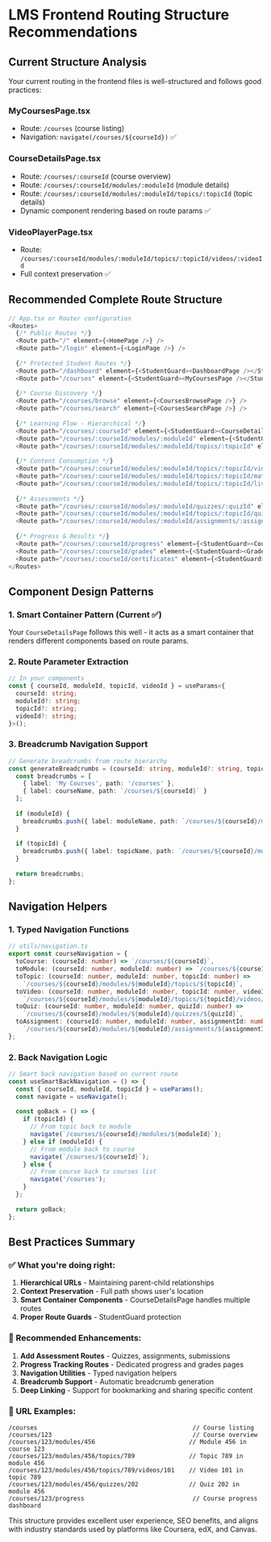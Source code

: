# LMS Frontend Routing Structure Recommendations

## Current Structure Analysis
Your current routing in the frontend files is well-structured and follows good practices:

### MyCoursesPage.tsx
- Route: `/courses` (course listing)
- Navigation: `navigate(/courses/${courseId})` ✅

### CourseDetailsPage.tsx  
- Route: `/courses/:courseId` (course overview)
- Route: `/courses/:courseId/modules/:moduleId` (module details)
- Route: `/courses/:courseId/modules/:moduleId/topics/:topicId` (topic details)
- Dynamic component rendering based on route params ✅

### VideoPlayerPage.tsx
- Route: `/courses/:courseId/modules/:moduleId/topics/:topicId/videos/:videoId`
- Full context preservation ✅

## Recommended Complete Route Structure

```typescript
// App.tsx or Router configuration
<Routes>
  {/* Public Routes */}
  <Route path="/" element={<HomePage />} />
  <Route path="/login" element={<LoginPage />} />
  
  {/* Protected Student Routes */}
  <Route path="/dashboard" element={<StudentGuard><DashboardPage /></StudentGuard>} />
  <Route path="/courses" element={<StudentGuard><MyCoursesPage /></StudentGuard>} />
  
  {/* Course Discovery */}
  <Route path="/courses/browse" element={<CoursesBrowsePage />} />
  <Route path="/courses/search" element={<CoursesSearchPage />} />
  
  {/* Learning Flow - Hierarchical */}
  <Route path="/courses/:courseId" element={<StudentGuard><CourseDetailsPage /></StudentGuard>} />
  <Route path="/courses/:courseId/modules/:moduleId" element={<StudentGuard><CourseDetailsPage /></StudentGuard>} />
  <Route path="/courses/:courseId/modules/:moduleId/topics/:topicId" element={<StudentGuard><CourseDetailsPage /></StudentGuard>} />
  
  {/* Content Consumption */}
  <Route path="/courses/:courseId/modules/:moduleId/topics/:topicId/videos/:videoId" element={<StudentGuard><VideoPlayerPage /></StudentGuard>} />
  <Route path="/courses/:courseId/modules/:moduleId/topics/:topicId/materials/:materialId" element={<StudentGuard><MaterialViewerPage /></StudentGuard>} />
  <Route path="/courses/:courseId/modules/:moduleId/topics/:topicId/live-classes/:classId" element={<StudentGuard><LiveClassPage /></StudentGuard>} />
  
  {/* Assessments */}
  <Route path="/courses/:courseId/modules/:moduleId/quizzes/:quizId" element={<StudentGuard><QuizPage /></StudentGuard>} />
  <Route path="/courses/:courseId/modules/:moduleId/topics/:topicId/quizzes/:quizId" element={<StudentGuard><QuizPage /></StudentGuard>} />
  <Route path="/courses/:courseId/modules/:moduleId/assignments/:assignmentId" element={<StudentGuard><AssignmentPage /></StudentGuard>} />
  
  {/* Progress & Results */}
  <Route path="/courses/:courseId/progress" element={<StudentGuard><CourseProgressPage /></StudentGuard>} />
  <Route path="/courses/:courseId/grades" element={<StudentGuard><GradesPage /></StudentGuard>} />
  <Route path="/courses/:courseId/certificates" element={<StudentGuard><CertificatesPage /></StudentGuard>} />
</Routes>
```

## Component Design Patterns

### 1. Smart Container Pattern (Current ✅)
Your `CourseDetailsPage` follows this well - it acts as a smart container that renders different components based on route params.

### 2. Route Parameter Extraction
```typescript
// In your components
const { courseId, moduleId, topicId, videoId } = useParams<{
  courseId: string;
  moduleId?: string;
  topicId?: string;
  videoId?: string;
}>();
```

### 3. Breadcrumb Navigation Support
```typescript
// Generate breadcrumbs from route hierarchy
const generateBreadcrumbs = (courseId: string, moduleId?: string, topicId?: string) => {
  const breadcrumbs = [
    { label: 'My Courses', path: '/courses' },
    { label: courseName, path: `/courses/${courseId}` }
  ];
  
  if (moduleId) {
    breadcrumbs.push({ label: moduleName, path: `/courses/${courseId}/modules/${moduleId}` });
  }
  
  if (topicId) {
    breadcrumbs.push({ label: topicName, path: `/courses/${courseId}/modules/${moduleId}/topics/${topicId}` });
  }
  
  return breadcrumbs;
};
```

## Navigation Helpers

### 1. Typed Navigation Functions
```typescript
// utils/navigation.ts
export const courseNavigation = {
  toCourse: (courseId: number) => `/courses/${courseId}`,
  toModule: (courseId: number, moduleId: number) => `/courses/${courseId}/modules/${moduleId}`,
  toTopic: (courseId: number, moduleId: number, topicId: number) => 
    `/courses/${courseId}/modules/${moduleId}/topics/${topicId}`,
  toVideo: (courseId: number, moduleId: number, topicId: number, videoId: number) => 
    `/courses/${courseId}/modules/${moduleId}/topics/${topicId}/videos/${videoId}`,
  toQuiz: (courseId: number, moduleId: number, quizId: number) => 
    `/courses/${courseId}/modules/${moduleId}/quizzes/${quizId}`,
  toAssignment: (courseId: number, moduleId: number, assignmentId: number) => 
    `/courses/${courseId}/modules/${moduleId}/assignments/${assignmentId}`
};
```

### 2. Back Navigation Logic
```typescript
// Smart back navigation based on current route
const useSmartBackNavigation = () => {
  const { courseId, moduleId, topicId } = useParams();
  const navigate = useNavigate();
  
  const goBack = () => {
    if (topicId) {
      // From topic back to module
      navigate(`/courses/${courseId}/modules/${moduleId}`);
    } else if (moduleId) {
      // From module back to course
      navigate(`/courses/${courseId}`);
    } else {
      // From course back to courses list
      navigate('/courses');
    }
  };
  
  return goBack;
};
```

## Best Practices Summary

### ✅ What you're doing right:
1. **Hierarchical URLs** - Maintaining parent-child relationships
2. **Context Preservation** - Full path shows user's location
3. **Smart Container Components** - CourseDetailsPage handles multiple routes
4. **Proper Route Guards** - StudentGuard protection

### 🚀 Recommended Enhancements:
1. **Add Assessment Routes** - Quizzes, assignments, submissions
2. **Progress Tracking Routes** - Dedicated progress and grades pages
3. **Navigation Utilities** - Typed navigation helpers
4. **Breadcrumb Support** - Automatic breadcrumb generation
5. **Deep Linking** - Support for bookmarking and sharing specific content

### 📝 URL Examples:
```
/courses                                           // Course listing
/courses/123                                       // Course overview
/courses/123/modules/456                          // Module 456 in course 123
/courses/123/modules/456/topics/789               // Topic 789 in module 456
/courses/123/modules/456/topics/789/videos/101    // Video 101 in topic 789
/courses/123/modules/456/quizzes/202              // Quiz 202 in module 456
/courses/123/progress                              // Course progress dashboard
```

This structure provides excellent user experience, SEO benefits, and aligns with industry standards used by platforms like Coursera, edX, and Canvas.
